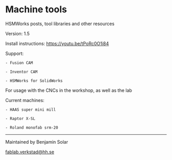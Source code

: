 # Machine tools
HSMWorks posts, tool libraries and other resources

Version: 1.5

Install instructions: https://youtu.be/tPoRc0O1i84

Support:

    - Fusion CAM

    - Inventor CAM

    - HSMWorks for SolidWorks

For usage with the CNCs in the workshop, as well as the lab

Current machines:

    - HAAS super mini mill

    - Raptor X-SL

    - Roland monofab srm-20

_____________________________
Maintained by Benjamin Solar

fablab.verkstad@hh.se
